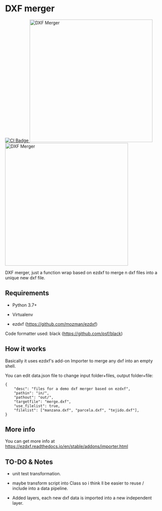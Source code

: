 


# DXF merger
  <a href="https://github.com/vlasvlasvlas/dxf_merger/actions/workflows/codeql-analysis.yml">
    <img src="https://github.com/vlasvlasvlas/dxf_merger/actions/workflows/codeql-analysis.yml/badge.svg?event=push" alt="CI Badge"/>
  </a>
<img width="400" alt="DXF Merger" src="https://user-images.githubusercontent.com/4071796/190007423-9e796567-4bf9-4c56-8d1c-388fd69a0f4c.png">
<img width="400" alt="DXF Merger" src="https://user-images.githubusercontent.com/4071796/191415102-54fb53ad-273d-4046-b308-453f021c4de8.png">

DXF merger, just a function wrap based on ezdxf to merge n dxf files into a unique new dxf file.

## Requirements

- Python 3.7+

- Virtualenv 

- ezdxf (https://github.com/mozman/ezdxf)

Code formatter used: black (https://github.com/psf/black)

## How it works

Basically it uses ezdxf's add-on Importer to merge any dxf into an empty shell.

You can edit data.json file to change input folder+files, output folder+file:

```
{
    "desc": "files for a demo dxf merger based on ezdxf",
    "pathin": "in/",
    "pathout": "out/",
    "targetfile": "merge.dxf",
    "use_filelist": true,
    "filelist": ["manzana.dxf", "parcela.dxf", "tejido.dxf"],
}
```

## More info

You can get more info at https://ezdxf.readthedocs.io/en/stable/addons/importer.html

## TO-DO & Notes

- unit test transformation.
- maybe transform script into Class so i think ll be easier to reuse / include into a data pipeline.

- Added layers, each new dxf data is imported into a new independent layer.
